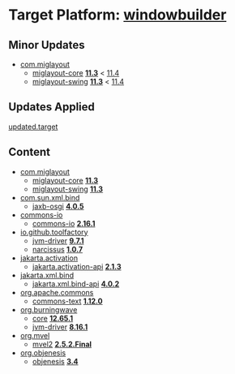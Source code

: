# Target Platform: [windowbuilder](https://raw.githubusercontent.com/eclipse/windowbuilder/master/target-platform/mvn/wb-mvn.target)

## Minor Updates
 - [com.miglayout](https://repo1.maven.org/maven2/com/miglayout/)
    - [miglayout-core](https://repo1.maven.org/maven2/com/miglayout/miglayout-core/) **[11.3](https://repo1.maven.org/maven2/com/miglayout/miglayout-core/11.3)** < [11.4](https://repo1.maven.org/maven2/com/miglayout/miglayout-core/11.4/)
    - [miglayout-swing](https://repo1.maven.org/maven2/com/miglayout/miglayout-swing/) **[11.3](https://repo1.maven.org/maven2/com/miglayout/miglayout-swing/11.3)** < [11.4](https://repo1.maven.org/maven2/com/miglayout/miglayout-swing/11.4/)

## Updates Applied
[updated.target](updated.target)

## Content
 - [com.miglayout](https://repo1.maven.org/maven2/com/miglayout/)
    - [miglayout-core](https://repo1.maven.org/maven2/com/miglayout/miglayout-core/) **[11.3](https://repo1.maven.org/maven2/com/miglayout/miglayout-core/11.3)**
    - [miglayout-swing](https://repo1.maven.org/maven2/com/miglayout/miglayout-swing/) **[11.3](https://repo1.maven.org/maven2/com/miglayout/miglayout-swing/11.3)**
 - [com.sun.xml.bind](https://repo1.maven.org/maven2/com/sun/xml/bind/)
    - [jaxb-osgi](https://repo1.maven.org/maven2/com/sun/xml/bind/jaxb-osgi/) **[4.0.5](https://repo1.maven.org/maven2/com/sun/xml/bind/jaxb-osgi/4.0.5)**
 - [commons-io](https://repo1.maven.org/maven2/commons-io/)
    - [commons-io](https://repo1.maven.org/maven2/commons-io/commons-io/) **[2.16.1](https://repo1.maven.org/maven2/commons-io/commons-io/2.16.1)**
 - [io.github.toolfactory](https://repo1.maven.org/maven2/io/github/toolfactory/)
    - [jvm-driver](https://repo1.maven.org/maven2/io/github/toolfactory/jvm-driver/) **[9.7.1](https://repo1.maven.org/maven2/io/github/toolfactory/jvm-driver/9.7.1)**
    - [narcissus](https://repo1.maven.org/maven2/io/github/toolfactory/narcissus/) **[1.0.7](https://repo1.maven.org/maven2/io/github/toolfactory/narcissus/1.0.7)**
 - [jakarta.activation](https://repo1.maven.org/maven2/jakarta/activation/)
    - [jakarta.activation-api](https://repo1.maven.org/maven2/jakarta/activation/jakarta.activation-api/) **[2.1.3](https://repo1.maven.org/maven2/jakarta/activation/jakarta.activation-api/2.1.3)**
 - [jakarta.xml.bind](https://repo1.maven.org/maven2/jakarta/xml/bind/)
    - [jakarta.xml.bind-api](https://repo1.maven.org/maven2/jakarta/xml/bind/jakarta.xml.bind-api/) **[4.0.2](https://repo1.maven.org/maven2/jakarta/xml/bind/jakarta.xml.bind-api/4.0.2)**
 - [org.apache.commons](https://repo1.maven.org/maven2/org/apache/commons/)
    - [commons-text](https://repo1.maven.org/maven2/org/apache/commons/commons-text/) **[1.12.0](https://repo1.maven.org/maven2/org/apache/commons/commons-text/1.12.0)**
 - [org.burningwave](https://repo1.maven.org/maven2/org/burningwave/)
    - [core](https://repo1.maven.org/maven2/org/burningwave/core/) **[12.65.1](https://repo1.maven.org/maven2/org/burningwave/core/12.65.1)**
    - [jvm-driver](https://repo1.maven.org/maven2/org/burningwave/jvm-driver/) **[8.16.1](https://repo1.maven.org/maven2/org/burningwave/jvm-driver/8.16.1)**
 - [org.mvel](https://repo1.maven.org/maven2/org/mvel/)
    - [mvel2](https://repo1.maven.org/maven2/org/mvel/mvel2/) **[2.5.2.Final](https://repo1.maven.org/maven2/org/mvel/mvel2/2.5.2.Final)**
 - [org.objenesis](https://repo1.maven.org/maven2/org/objenesis/)
    - [objenesis](https://repo1.maven.org/maven2/org/objenesis/objenesis/) **[3.4](https://repo1.maven.org/maven2/org/objenesis/objenesis/3.4)**
